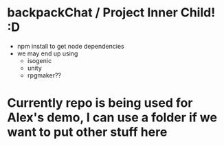 # backpackChat / Project Inner Child! :D

- npm install to get node dependencies
- we may end up using
    + isogenic
    + unity
    + rpgmaker??

# Currently repo is being used for Alex's demo, I can use a folder if we want to put other stuff here